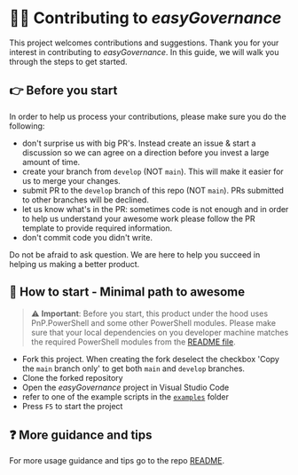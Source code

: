 # 👩‍💻 Contributing to _easyGovernance_

This project welcomes contributions and suggestions. Thank you for your interest in contributing to _easyGovernance_. In this guide, we will walk you through the steps to get started.

## 👉 Before you start

In order to help us process your contributions, please make sure you do the following:

- don't surprise us with big PR's. Instead create an issue & start a discussion so we can agree on a direction before you invest a large amount of time.
- create your branch from `develop` (NOT `main`). This will make it easier for us to merge your changes.
- submit PR to the `develop` branch of this repo (NOT `main`). PRs submitted to other branches will be declined.
- let us know what's in the PR: sometimes code is not enough and in order to help us understand your awesome work please follow the PR template to provide required information.
- don't commit code you didn't write.

Do not be afraid to ask question. We are here to help you succeed in helping us making a better product.

## 👣 How to start - Minimal path to awesome

> ⚠️ **Important**: Before you start, this product under the hood uses PnP.PowerShell and some other PowerShell modules. Please make sure that your local dependencies on you developer machine matches the required PowerShell modules from the [README file](./README.md).

- Fork this project. When creating the fork deselect the checkbox 'Copy the `main` branch only' to get both `main` and `develop` branches.
- Clone the forked repository
- Open the _easyGovernance_ project in Visual Studio Code
- refer to one of the example scripts in the [`examples`](./examples/) folder
- Press `F5` to start the project

## ❓ More guidance and tips

For more usage guidance and tips go to the repo [README](./README.md).

